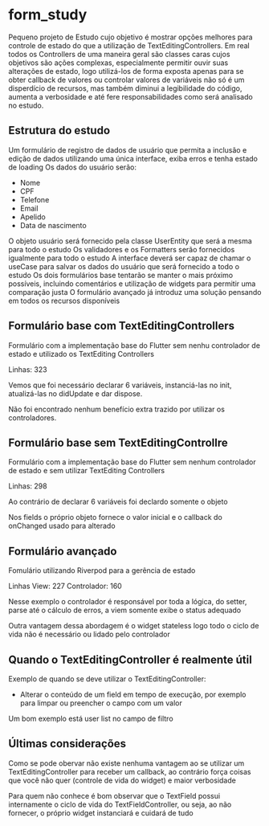 # form_study

Pequeno projeto de Estudo cujo objetivo é mostrar opções melhores para controle de estado do que a utilização de TextEditingControllers.
Em real todos os Controllers de uma maneira geral são classes caras cujos objetivos são ações complexas, especialmente permitir ouvir suas alterações de estado, logo utilizá-los de forma exposta apenas para se obter callback de valores ou controlar valores de variáveis não só é um disperdício de recursos, mas também diminui a legibilidade do código, aumenta a verbosidade e até fere responsabilidades como será analisado no estudo.

## Estrutura do estudo

Um formulário de registro de dados de usuário que permita a inclusão e edição de dados utilizando uma única interface, exiba erros e tenha estado de loading
Os dados do usuário serão:

- Nome
- CPF
- Telefone
- Email
- Apelido
- Data de nascimento

O objeto usuário será fornecido pela classe UserEntity que será a mesma para todo o estudo
Os validadores e os Formatters serão fornecidos igualmente para todo o estudo
A interface deverá ser capaz de chamar o useCase para salvar os dados do usuário que será fornecido a todo o estudo
Os dois formulários base tentarão se manter o mais próximo possíveis, incluindo comentários e utilização de widgets para permitir uma comparação justa
O formulário avançado já introduz uma solução pensando em todos os recursos disponíveis

## Formulário base com TextEditingControllers

Formulário com a implementação base do Flutter sem nenhu controlador de estado e utilizado os TextEditing Controllers

Linhas: 323

Vemos que foi necessário declarar 6 variáveis, instanciá-las no init, atualizá-las no didUpdate e dar dispose.

Não foi encontrado nenhum benefício extra trazido por utilizar os controladores.

## Formulário base sem TextEditingControllre

Formulário com a implementação base do Flutter sem nenhum controlador de estado e sem utilizar TextEditing Controllers

Linhas: 298

Ao contrário de declarar 6 variáveis foi declardo somente o objeto

Nos fields o próprio objeto fornece o valor inicial e o callback do onChanged usado para alterado

## Formulário avançado

Fomulário utilizando Riverpod para a gerência de estado

Linhas View: 227
Controlador: 160

Nesse exemplo o controlador é responsável por toda a lógica, do setter, parse até o cálculo de erros, a viem somente exibe o status adequado

Outra vantagem dessa abordagem é o widget stateless logo todo o ciclo de vida não é necessário ou lidado pelo controlador

## Quando o TextEditingController é realmente útil

Exemplo de quando se deve utilizar o TextEditingController:

- Alterar o conteúdo de um field em tempo de execução, por exemplo para limpar ou preencher o campo com um valor

Um bom exemplo está user list no campo de filtro

## Últimas considerações

Como se pode obervar não existe nenhuma vantagem ao se utilizar um TextEditingController para receber um callback, ao contrário força coisas que você não quer (controle de vida do widget) e maior verbosidade

Para quem não conhece é bom observar que o TextField possui internamente o ciclo de vida do TextFieldController, ou seja, ao não fornecer, o próprio widget instanciará e cuidará de tudo

